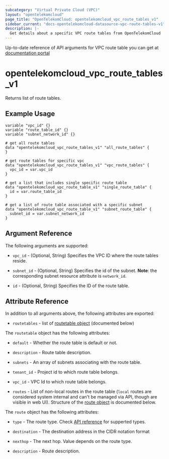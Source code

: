 ```yaml
---
subcategory: "Virtual Private Cloud (VPC)"
layout: "opentelekomcloud"
page_title: "OpenTelekomCloud: opentelekomcloud_vpc_route_tables_v1"
sidebar_current: "docs-opentelekomcloud-datasource-vpc-route-tables-v1"
description: |-
  Get details about a specific VPC route tables from OpenTelekomCloud
---
```


Up-to-date reference of API arguments for VPC route table you can get at
[documentation portal](https://docs.otc.t-systems.com/virtual-private-cloud/api-ref/apis/route_table/querying_route_tables.html)

# opentelekomcloud_vpc_route_tables_v1

Returns list of route tables.

## Example Usage

```hcl
variable "vpc_id" {}
variable "route_table_id" {}
variable "subnet_network_id" {}

# get all route tables
data "opentelekomcloud_vpc_route_tables_v1" "all_route_tables" {
}

# get route tables for specific vpc
data "opentelekomcloud_vpc_route_tables_v1" "vpc_route_tables" {
  vpc_id = var.vpc_id
}

# get a list that includes single specific route table
data "opentelekomcloud_vpc_route_table_v1" "single_route_table" {
  id = var.route_table_id
}

# get a list of route table associated with a specific subnet
data "opentelekomcloud_vpc_route_table_v1" "subnet_route_table" {
  subnet_id = var.subnet_network_id
}
```

## Argument Reference

The following arguments are supported:

* `vpc_id` - (Optional, String) Specifies the VPC ID where the route tables reside.

* `subnet_id` - (Optional, String) Specifies the id of the subnet. **Note**: the corresponding subnet resource attribute is `network_id`.

* `id` - (Optional, String) Specifies the ID of the route table.

## Attribute Reference

In addition to all arguments above, the following attributes are exported:

* `routetables` - list of [routetable object](#routetable_object) (documented below)

<a name="routetable_object"></a>
The `routetable` object has the following attributes:

* `default` - Whether the route table is default or not.

* `description` - Route table description.

* `subnets` - An array of subnets associating with the route table.

* `tenant_id` - Project id to which route table belongs.

* `vpc_id` - VPC Id to which route table belongs.

* `routes` - List of non-local routes in the route table
  (`local` routes are considered system internal and can't be managed via API, though are visible in web UI).
  Structure of the [route object](#route_object) is documented below.

<a name="route_object"></a>
The `route` object has the following attributes:

- `type` - The route type. Check [API reference](https://docs.otc.t-systems.com/virtual-private-cloud/api-ref/apis/route_table/creating_a_route_table.html) for supperted types.

- `destination` - The destination address in the CIDR notation format

- `nexthop` - The next hop. Value depends on the route type.

- `description` - Route description.

